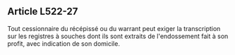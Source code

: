 Article L522-27
----
Tout cessionnaire du récépissé ou du warrant peut exiger la transcription sur
les registres à souches dont ils sont extraits de l'endossement fait à son
profit, avec indication de son domicile.
